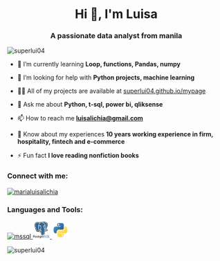 <h1 align="center">Hi 👋, I'm Luisa</h1>
<h3 align="center">A passionate data analyst from manila</h3>

<p align="left"> <img src="https://komarev.com/ghpvc/?username=superlui04&label=Profile%20views&color=0e75b6&style=flat" alt="superlui04" /> </p>

- 🌱 I’m currently learning **Loop, functions, Pandas, numpy**

- 🤝 I’m looking for help with **Python projects, machine learning**

- 👨‍💻 All of my projects are available at [superlui04.github.io/mypage](https://superlui04.github.io/mypage/)

- 💬 Ask me about **Python, t-sql, power bi, qliksense**

- 📫 How to reach me **luisalichia@gmail.com**

- 📄 Know about my experiences **10 years working experience in firm, hospitality, fintech and e-commerce**

- ⚡ Fun fact **I love reading nonfiction books**

<h3 align="left">Connect with me:</h3>
<p align="left">
<a href="https://linkedin.com/in/luisa-li-chia" target="blank"><img align="center" src="https://raw.githubusercontent.com/rahuldkjain/github-profile-readme-generator/master/src/images/icons/Social/linked-in-alt.svg" alt="marialuisalichia" height="30" width="40" /></a>
</p>

<h3 align="left">Languages and Tools:</h3>
<p align="left"> <a href="https://www.microsoft.com/en-us/sql-server" target="_blank" rel="noreferrer"> <img src="https://www.svgrepo.com/show/303229/microsoft-sql-server-logo.svg" alt="mssql" width="40" height="40"/> </a> <a href="https://www.postgresql.org" target="_blank" rel="noreferrer"> <img src="https://raw.githubusercontent.com/devicons/devicon/master/icons/postgresql/postgresql-original-wordmark.svg" alt="postgresql" width="40" height="40"/> </a> <a href="https://www.python.org" target="_blank" rel="noreferrer"> <img src="https://raw.githubusercontent.com/devicons/devicon/master/icons/python/python-original.svg" alt="python" width="40" height="40"/> </a> </p>

<p><img align="center" src="https://github-readme-streak-stats.herokuapp.com/?user=superlui04&" alt="superlui04" /></p>


